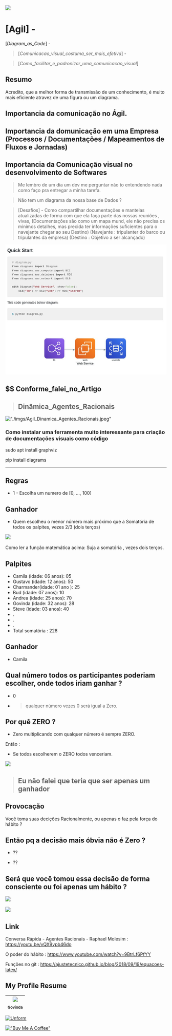 ![](./imgs/Agil_Dinamica_Agentes_Racionais.jpeg)

# [Agil] - 

[_Diagram_as_Code_] -

> [_Comunicacao_visual_costuma_ser_mais_efetiva_] - 

>  [_Como_facilitar_e_padronizar_uma_comunicacao_visual_]

## Resumo

Acredito, que a melhor forma de transmissão de um conhecimento, é muito mais eficiente atravez de uma figura ou um diagrama.

## Importancia da comunicação no Ágil.

## Importancia da domunicação em uma Empresa (Processos / Documentações / Mapeamentos de Fluxos e Jornadas)

## Importancia da Comunicação visual no desenvolvimento de Softwares

> Me lembro de um dia um dev me perguntar não to entendendo nada como faço pra entregar a minha tarefa.

> Não tem um diagrama da nossa base de Dados ?

> [Desafios] - Como compartilhar documentações e mantelas atualizadas de forma com que ela faça parte das nossas reuniões , vivas, (Documentações são como um mapa mund, ele não precisa os minimos detalhes, mas precida ter informações suficientes para o navejante chegar ao seu Destino) (Navejante : tripulanter do barco ou tripulantes da empresa) (Destino : Objetivo a ser alcançado)

![./imgs/Agil__Diagram_as_Code__Comunicacao_visual_costuma_ser_mais_efetiva__Como_facilitar_e_padronizar_uma_comunicacao_visual.jpeg](./imgs/Agil__Diagram_as_Code__Comunicacao_visual_costuma_ser_mais_efetiva__Como_facilitar_e_padronizar_uma_comunicacao_visual.jpeg)

## $$ Conforme_falei_no_Artigo

> ## Dinâmica_Agentes_Racionais

!["./imgs/Agil_Dinamica_Agentes_Racionais.jpeg"]("./imgs/Agil_Dinamica_Agentes_Racionais.jpeg")



### Como instalar uma ferramenta muito interessante para criação de documentações visuais como código

sudo apt install graphviz

pip install diagrams




------------------------------------------









## Regras

- 1 - Escolha um numero de [0, ..., 100]

## Ganhador

- Quem escolheu o menor número mais próximo que a Somatória de todos os palpites, vezes 2/3 (dois terços)

![](./imgs/Agil_Dinamica_Agentes_Racionais_01.jpeg)

Como ler a função matemática acima: Suja a somatória , vezes dois terços.

## Palpites 

* Camila    (idade: 06 anos): 05
* Gustavo   (idade: 12 anos): 50
* Charmander(idade: 01 ano ): 25
* Bud     (idade: 07 anos): 10
* Andrea  (idade: 25 anos): 70
* Govinda (idade: 32 anos): 28
* Steve   (idade: 03 anos): 40
* .
* .
* .
* Total somatória : 228 

## Ganhador 

* Camila

## Qual número todos os participantes poderiam escolher, onde todos iriam ganhar ?

* 0

* > qualquer número vezes 0 será igual a Zero.

## Por quê ZERO ?

* Zero multiplicando com qualquer número é sempre ZERO.

Então :

* Se todos escolherem o ZERO todos venceriam.

![](./imgs/Agil_Dinamica_Agentes_Racionais_03.jpeg)
> ## Eu não falei que teria que ser apenas um ganhador

## Provocação

Você toma suas decições Racionalmente, ou apenas o faz pela força do hábito ?

## Então pq a decisão mais óbvia não é Zero ?

 * ??

 * ??

## Será que você tomou essa decisão de forma consciente ou foi apenas um hábito ?

![](./imgs/Agil_Dinamica_Agentes_Racionais.jpeg)

![](./imgs/Agil_Dinamica_Agentes_Racionais_02.jpeg)

## Link

Conversa Rápida - Agentes Racionais - Raphael Molesim : https://youtu.be/vQX9vpb46do


O poder do hábito : https://www.youtube.com/watch?v=9BtrLf6PfYY

Funções no git : https://ajustetecnico.github.io/blog/2018/09/19/equacoes-latex/

## My Profile Resume

| [<img src="https://avatars.githubusercontent.com/u/498332?s=400&u=9b7a8aa8743ec4dd3c84d8c382aa31fb1b6c8abf&v=4" width=115><br><sub>Govinda</sub>](https://github.com/govinda777) |
| :---: |


<p align="left">

<a href="https://github.com/govinda777?tab=followers">
<img src="./imgs/sub.jpeg" height="70" width="140" alt="Unform" />
</a>

</p>

[!["Buy Me A Coffee"](https://user-images.githubusercontent.com/1376749/120938564-50c59780-c6e1-11eb-814f-22a0399623c5.png)](https://www.buymeacoffee.com/govinda777)

